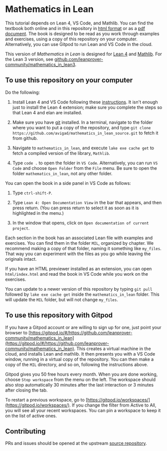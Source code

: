 # Mathematics in Lean

This tutorial depends on Lean 4, VS Code, and Mathlib.
You can find the textbook both online and in this repository
in
[html format](https://leanprover-community.github.io/mathematics_in_lean/)
or as a
[pdf document](https://leanprover-community.github.io/mathematics_in_lean/mathematics_in_lean.pdf).
The book is designed to be read as you
work through examples and exercises,
using a copy of this repository on your computer.
Alternatively, you can use Gitpod to run Lean and VS Code in the cloud.

This version of *Mathematics in Lean* is designed for [Lean 4](https://leanprover.github.io/) and
[Mathlib](https://github.com/leanprover-community/mathlib4).
For the Lean 3 version, see [github.com/leanprover-community/mathematics_in_lean3](github.com/leanprover-community/mathematics_in_lean3).


## To use this repository on your computer

Do the following:

1. Install Lean 4 and VS Code following
   these [instructions](https://github.com/leanprover/lean4/blob/master/doc/quickstart.md).
   It isn't enough just to install the Lean 4 extension; make sure you complete the steps so that Lean 4 and elan are installed.

2. Make sure you have [git](https://git-scm.com/) installed.
   In a terminal, navigate to the folder where you want to put a copy of the
   repository, and type `git clone https://github.com/avigad/mathematics_in_lean_source.git`
   to fetch it from github.

3. Navigate to `mathematics_in_lean`, and execute `lake exe cache get` to fetch a compiled
   version of the library, `Mathlib`.

4. Type `code .` to open the folder in `VS Code`. Alternatively, you can run `VS Code` and
   choose `Open Folder` from the `File` menu. Be sure to open the folder `mathematics_in_lean`,
   not any other folder.

You can open the book in a side panel in VS Code as follows:

1. Type ``ctrl-shift-P``.

2. Type ``Lean 4: Open Documentation View`` in the bar that appears, and then
  press return. (You can press return to select it as soon as it is highlighted
  in the menu.)

3. In the window that opens, click on ``Open documentation of current project``.

Each section in the book has an associated Lean file
with examples and exercises.
You can find them in the folder `MIL`, organized by chapter.
We recommend making a copy of that folder,
naming it something like `my_files`.
That way you can experiment with the files as you go
while leaving the originals intact.

If you have an HTML previewer installed as an extension, you can open `html/index.html`
and read the book in VS Code while you work on the exercises.

You can update to a newer version of this repository
by typing ``git pull`` followed by ``lake exe cache get``
inside the ``mathematics_in_lean`` folder.
This will update the `MIL` folder, but will not change `my_files`.

## To use this repository with Gitpod

If you have a Gitpod account or are willing to sign up for one,
just point your browser to [https://gitpod.io/#/https://github.com/leanprover-community/mathematics_in_lean](https://gitpod.io/#/https://github.com/leanprover-community/mathematics_in_lean).
This creates a virtual machine in the cloud,
and installs Lean and mathlib.
It then presents you with a VS Code window, running in a virtual
copy of the repository.
You can then make a copy of the `MIL` directory, and so on,
following the instructions above.

Gitpod gives you 50 free hours every month.
When you are done working, choose `Stop workspace` from the menu on the left.
The workspace should also stop automatically
30 minutes after the last interaction or 3 minutes after closing the tab.

To restart a previous workspace, go to [https://gitpod.io/workspaces/](https://gitpod.io/workspaces/).
If you change the filter from Active to All, you will see all your recent workspaces. You can pin a workspace to keep it on the list of active ones.

## Contributing

PRs and issues should be opened at the upstream
[source repository](https://github.com/avigad/mathematics_in_lean_source).
